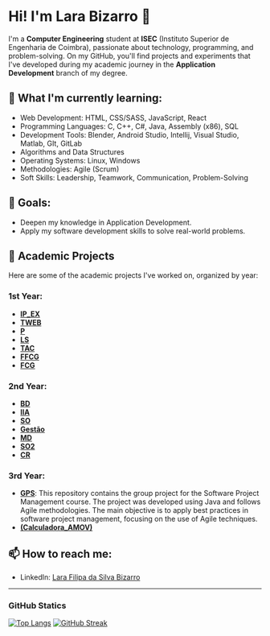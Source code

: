 # Hi! I'm Lara Bizarro 👋

I'm a **Computer Engineering** student at **ISEC** (Instituto Superior de Engenharia de Coimbra), passionate about technology, programming, and problem-solving.
On my GitHub, you'll find projects and experiments that I've developed during my academic journey in the **Application Development** branch of my degree.

## 🌱 What I'm currently learning:

- Web Development: HTML, CSS/SASS, JavaScript, React
- Programming Languages:  C, C++, C#, Java, Assembly (x86), SQL
- Development Tools: Blender, Android Studio, Intellij, Visual Studio, Matlab, GIt, GitLab
- Algorithms and Data Structures
- Operating Systems: Linux, Windows
- Methodologies: Agile (Scrum)
- Soft Skills: Leadership, Teamwork, Communication, Problem-Solving

## 🚀 Goals:

- Deepen my knowledge in Application Development.
- Apply my software development skills to solve real-world problems.

## 💼 Academic Projects

Here are some of the academic projects I've worked on, organized by year:

### 1st Year:

- **[IP_EX](https://github.com/LaraFB/IP_EX.git)**
- **[TWEB](https://github.com/LaraFB/TWEB.git)**
- **[P](https://github.com/LaraFB/P.git)**
- **[LS](https://github.com/SophieRC/Trabalho_LS.git)**
- **[TAC](https://github.com/LaraFB/TAC.git)**
- **[FFCG](https://github.com/LaraFB/FCG_Project.git)**
- **[FCG](https://github.com/LaraFB/FCG.git)**

### 2nd Year:

- **[BD](https://github.com/LaraFB/BD)**
- **[IIA](https://github.com/LaraFB/IIA)**
- **[SO](https://github.com/LaraFB/SO)**
- **[Gestão](https://github.com/LaraFB/Gestao)**
- **[MD](https://github.com/LaraFB/MD)**
- **[SO2](https://github.com/LaraFB/SO2)**
- **[CR](https://github.com/LaraFB/CR)**

### 3rd Year:

- **[GPS](https://github.com/LaraFB/GPS)**: This repository contains the group project for the Software Project Management course. The project was developed using Java and follows Agile methodologies. The main objective is to apply best practices in software project management, focusing on the use of Agile techniques.
- **[(Calculadora_AMOV)](https://github.com/LaraFB/Calculadora_AM.git)**

## 📫 How to reach me:

- LinkedIn: [Lara Filipa da Silva Bizarro](https://www.linkedin.com/in/lara-bizarro/)

---
### GitHub Statics

[![Top Langs](https://github-readme-stats.vercel.app/api/top-langs/?username=LaraFB&layout=compact&langs_count=5&theme=dark)](https://github.com/LaraFB)
[![GitHub Streak](https://github-readme-streak-stats.herokuapp.com/?user=LaraFB&theme=dark)](https://git.io/streak-stats)

